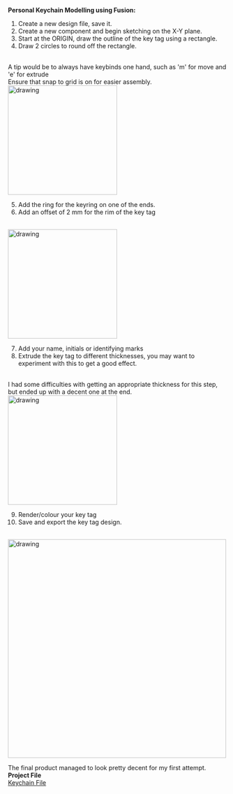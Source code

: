 **Personal Keychain Modelling using Fusion:**

1. Create a new design file, save it.
2. Create a new component and begin sketching on the X-Y plane.
3. Start at the ORIGIN, draw the outline of the key tag using a rectangle.
4. Draw 2 circles to round off the rectangle.
<br />
A tip would be to always have keybinds one hand, such as 'm' for move and 'e' for extrude
<br>
Ensure that snap to grid is on for easier assembly.
<br>
<img src="https://cdn.discordapp.com/attachments/667962453283569666/713121182173495336/Capture.PNG" alt="drawing" width="250"/>
    
5. Add the ring for the keyring on one of the ends.
6. Add an offset of 2 mm for the rim of the key tag
 <br />  
 
<img src="https://cdn.discordapp.com/attachments/667962453283569666/713121167564734544/Capture44.PNG" alt="drawing" width="250"/>   

7. Add your name, initials or identifying marks
8. Extrude the key tag to different thicknesses, you may want to experiment with this to get a good effect.
<br />  
 I had some difficulties with getting an appropriate thickness for this step, but ended up with a decent one at the end.
 <br /> 

<img src="https://cdn.discordapp.com/attachments/667962453283569666/713121107040796762/Capture441.PNG" alt="drawing" width="250"/>

9. Render/colour your key tag
10. Save and export the key tag design.
<br />  

<img src="https://cdn.discordapp.com/attachments/667962453283569666/713121672437170266/cooltag.png" alt="drawing" width="500"/>
 
 The final product managed to look pretty decent for my first attempt.  
**Project File**
<br>
<a href="Keychain v1.f3d"> Keychain File</a>



